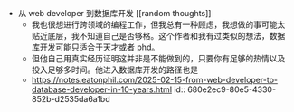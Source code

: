 - 从 web developer 到数据库开发 [[random thoughts]]
	- 我也很想进行跨领域的编程工作，但我总有一种顾虑，我想做的事可能太贴近底层，我不知道自己是否够格。这个作者和我有过类似的想法，数据库开发可能只适合于天才或者 phd。
	- 但他自己用真实经历证明这并非是不能做到的，只要你有足够的热情以及投入足够多时间。他进入数据库开发的路径也是
	- https://notes.eatonphil.com/2025-02-15-from-web-developer-to-database-developer-in-10-years.html
	  id:: 680e2ec9-80e5-4330-852b-d2535da6a1bd